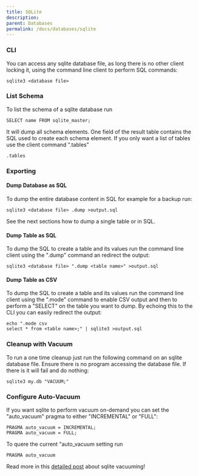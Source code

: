 ```yaml
---
title: SQLite
description: 
parent: Databases
permalink: /docs/databases/sqlite
---
```

### CLI

You can access any sqlite database file, as long there is no other
client locking it, using the command line client to perform SQL
commands:

    sqlite3 <database file>

### List Schema

To list the schema of a sqlite database run

    SELECT name FROM sqlite_master;

It will dump all schema elements. One field of the result table contains
the SQL used to create each schema element. If you only want a list of
tables use the client command ".tables"

    .tables

### Exporting

#### Dump Database as SQL

To dump the entire database content in SQL for example for a backup run:

    sqlite3 <database file> .dump >output.sql

See the next sections how to dump a single table or in SQL.

#### Dump Table as SQL

To dump the SQL to create a table and its values run the command line
client using the ".dump" command an redirect the output:

    sqlite3 <database file> ".dump <table name>" >output.sql

#### Dump Table as CSV

To dump the SQL to create a table and its values run the command line
client using the ".mode" command to enable CSV output and then to
perform a "SELECT" on the table you want to dump. By echoing this to the
CLI you can easily redirect the output:

    echo ".mode csv
    select * from <table name>;" | sqlite3 >output.sql

### Cleanup with Vacuum

To run a one time cleanup just run the following command on an sqlite
database file. Ensure there is no program accessing the database file.
If there is it will fail and do nothing:

    sqlite3 my.db "VACUUM;"

### Configure Auto-Vacuum

If you want sqlite to perform vacuum on-demand you can set the
"auto\_vacuum" pragma to either "INCREMENTAL" or "FULL":

    PRAGMA auto_vacuum = INCREMENTAL;
    PRAGMA auto_vacuum = FULL;

To quere the current "auto\_vacuum setting run

    PRAGMA auto_vacuum

Read more in this [detailed post](/blog/How%20to%20Vacuum%20SQLite) about
sqlite vacuuming!

